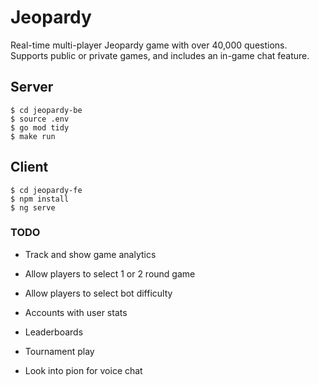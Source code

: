 # Jeopardy

Real-time multi-player Jeopardy game with over 40,000 questions.
Supports public or private games, and includes an in-game chat feature.

## Server

```
$ cd jeopardy-be
$ source .env
$ go mod tidy
$ make run
```

## Client

```
$ cd jeopardy-fe
$ npm install
$ ng serve
```

### TODO

- Track and show game analytics

- Allow players to select 1 or 2 round game

- Allow players to select bot difficulty

- Accounts with user stats

- Leaderboards

- Tournament play

- Look into pion for voice chat
